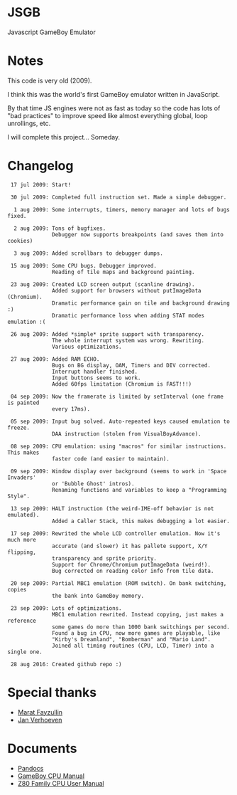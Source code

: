 # JSGB

Javascript GameBoy Emulator

# Notes

This code is very old (2009). 

I think this was the world's first GameBoy emulator written in JavaScript.

By that time JS engines were not as fast as today so the code has lots of "bad practices" to improve speed like almost everything global, loop unrollings, etc.

I will complete this project... Someday.

# Changelog
```text
 17 jul 2009: Start!

 30 jul 2009: Completed full instruction set. Made a simple debugger.

  1 aug 2009: Some interrupts, timers, memory manager and lots of bugs fixed.

  2 aug 2009: Tons of bugfixes.
              Debugger now supports breakpoints (and saves them into cookies)

  3 aug 2009: Added scrollbars to debugger dumps.

 15 aug 2009: Some CPU bugs. Debugger improved.
              Reading of tile maps and background painting.

 23 aug 2009: Created LCD screen output (scanline drawing).
              Added support for browsers without putImageData (Chromium).
              Dramatic performance gain on tile and background drawing :)
              Dramatic performance loss when adding STAT modes emulation :(

 26 aug 2009: Added *simple* sprite support with transparency.
              The whole interrupt system was wrong. Rewriting.
              Various optimizations.
              
 27 aug 2009: Added RAM ECHO. 
              Bugs on BG display, OAM, Timers and DIV corrected.
              Interrupt handler finished.
              Input buttons seems to work.
              Added 60fps limitation (Chromium is FAST!!!)

 04 sep 2009: Now the framerate is limited by setInterval (one frame is painted
              every 17ms).
 
 05 sep 2009: Input bug solved. Auto-repeated keys caused emulation to freeze.
              DAA instruction (stolen from VisualBoyAdvance).

 08 sep 2009: CPU emulation: using "macros" for similar instructions. This makes
              faster code (and easier to maintain).
              
 09 sep 2009: Window display over background (seems to work in 'Space Invaders'
              or 'Bubble Ghost' intros).
              Renaming functions and variables to keep a "Programming Style".

 13 sep 2009: HALT instruction (the weird-IME-off behavior is not emulated).
              Added a Caller Stack, this makes debugging a lot easier.
              
 17 sep 2009: Rewrited the whole LCD controller emulation. Now it's much more
              accurate (and slower) it has pallete support, X/Y flipping,
              transparency and sprite priority.
              Support for Chrome/Chromium putImageData (weird!).
              Bug corrected on reading color info from tile data.  
               
 20 sep 2009: Partial MBC1 emulation (ROM switch). On bank switching, copies
              the bank into GameBoy memory.

 23 sep 2009: Lots of optimizations.
              MBC1 emulation rewrited. Instead copying, just makes a reference
              some games do more than 1000 bank switchings per second.
              Found a bug in CPU, now more games are playable, like
              "Kirby's Dreamland", "Bomberman" and "Mario Land".
              Joined all timing routines (CPU, LCD, Timer) into a single one.
              
 28 aug 2016: Created github repo :)
```
# Special thanks
- [Marat Fayzullin](http://fms.komkon.org/)
- [Jan Verhoeven](http://www.vedt.nl/)

# Documents
- [Pandocs](http://nocash.emubase.de/pandocs.htm)
- [GameBoy CPU Manual](https://www.google.com/?q=gameboy%20cpu%20manual)
- [Z80 Family CPU User Manual](http://www.zilog.com/docs/z80/um0080.pdf)
